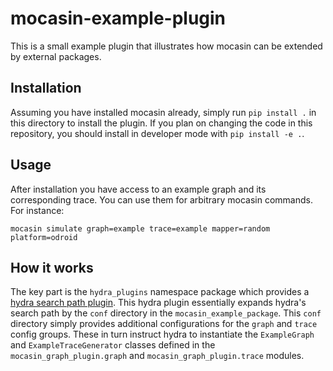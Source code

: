 mocasin-example-plugin
======================

This is a small example plugin that illustrates how mocasin can be extended by
external packages.


Installation
------------

Assuming you have installed mocasin already, simply run `pip install .` in this
directory to install the plugin. If you plan on changing the code in this
repository, you should install in developer mode with `pip install -e .`.

Usage
-----

After installation you have access to an example graph and its corresponding trace.
You can use them for arbitrary mocasin commands. For instance:
```
mocasin simulate graph=example trace=example mapper=random platform=odroid
```

How it works
------------

The key part is the `hydra_plugins` namespace package which provides a
[hydra search path plugin](https://hydra.cc/docs/advanced/plugins/).
This hydra plugin essentially expands hydra's search path by the `conf` directory
in the `mocasin_example_package`. This `conf` directory simply provides
additional configurations for the `graph` and `trace` config groups. These in
turn instruct hydra to instantiate the `ExampleGraph` and
`ExampleTraceGenerator` classes defined in the `mocasin_graph_plugin.graph` and
`mocasin_graph_plugin.trace` modules.
